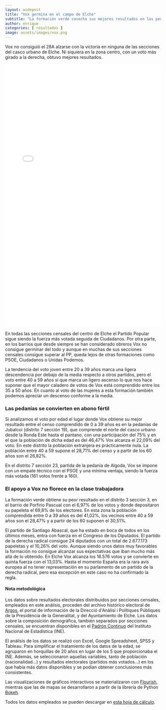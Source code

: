 ```yaml
---
layout: widepost
title: "Vox germina en el campo de Elche"
subtitle: "La formación verde cosecha sus mejores resultados en las pedanías, especialmente en Algoda y Jubalcoi, donde se convierte en la fuerza más votada"
author: enrique 
categories: [ resultados ]
image: assets/images/vox.png
---
```

Vox no consiguió el 28A alzarse con la victoria en ninguna de las secciones del casco urbano de Elche. Ni siquiera en la zona centro, con un voto más girado a la derecha, obtuvo mejores resultados. 

<iframe src="/assets/images/elxHVox.html"
    sandbox="allow-same-origin allow-scripts"
    width="100%"
    height="850"
    scrolling="no"
    seamless="seamless"
    frameborder="0">
</iframe>

En todas las secciones censales del centro de Elche el Partido Popular sigue siendo la fuerza más votada seguida de Ciudadanos. Por otra parte, en los barrios que desde siempre se han considerado obreros Vox no consigue germinar del todo y aunque en muchas de sus secciones censales consigue superar al PP, queda lejos de otras formaciones como PSOE, Ciudadanos o Unidas Podemos.

<div class="flourish-embed" data-src="visualisation/337844"></div><script src="https://public.flourish.studio/resources/embed.js"></script>

La tendencia del voto joven entre 20 a 39 años marca una ligera descendencia por debajo de la media respecto a otros partidos, pero el voto entre 40 a 59 años sí que marca un ligero ascenso lo que nos hace suponer que el mayor caladero de votos de Vox está comprendido entre los 35 a 50 años. En cuanto al voto de las mujeres a esta formación también podemos apreciar un descenso conforme a la media.

<div class="flourish-embed" data-src="visualisation/337846"></div><script src="https://public.flourish.studio/resources/embed.js"></script>

### Las pedanías se convierten en abono fértil

Si analizamos el voto por edad el lugar donde Vox obtiene su mejor resultado entre el censo comprendido de 0 a 39 años es en la pedanías de Jubalcoi (distrito 7 sección 19), que comprende el norte del casco urbano desde la Ronda Este hasta el pantano, con una participación del 75% y  en el que la población de dicha edad es del 46,47%  Vox alcanza el 22,09% del voto. En este distrito la población extranjera es prácticamente nula. La población entre 40 a 59 supone el 28,71% del censo y a partir de los 60 años son el 26,82%.

En el distrito 7 sección 23, partida de la pedanía de Algoda, Vox se impone con un empate técnico con el PSOE y una mínima ventaja, siendo la fuerza más votada (161 votos frente a 160).

<div class="flourish-embed" data-src="visualisation/337845"></div><script src="https://public.flourish.studio/resources/embed.js"></script>

### El apoyo a Vox no florece en la clase trabajadora

La formación verde obtiene su peor resultado en el distrito 3 sección 3, en el barrio de Porfirio Pascual con el 6,97% de los votos y donde depositaron su papeleta el 69,8% de los electores. En esta zona la población comprendida entre 0 a 39 años es del 41,02%, los vecinos entre 40 a 59 años son el 28,47% y a partir de los 60 suponen el 30,51%.

El partido de Santiago Abascal, que ha estado en boca de todos en los últimos meses, entra con fuerza en el Congreso de los Diputados. El partido de la derecha radical consigue 24 diputados con un total de 2.677.173 papeletas y el 10,26% del voto. Aunque siendo unos datos muy favorables la formación no consigue alcanzar sus expectativas que iban mucho más allá de lo obtenido. En Elche Vox alcanza los 16.576 votos y se convierte en quinta fuerza con el 13,03%. Hasta el momento España era la rara avis europea al no tener representación en su parlamento de un partido de la derecha radical, pero esa excepción en este caso no ha confirmado la regla.


<div class="alert alert-secondary" role="alert">
  <h4 class="alert-heading">Nota metodológica</h4>
  <p>Los datos sobre resultados electorales distribuidos por secciones censales, empleados en este análisis, proceden del archivo histórico electoral de <a href="http://www.argos.gva.es/ahe/val/buscaEleccionesV.html">Argos</a>, el portal de información de la Direcció d'Anàlisi i Polítiques Públiques de la Presidència de la Generalitat, y del Ayuntamiento de Elche. Los datos sobre la composición demográfica, también separados por secciones censales, se encuentran disponibles en el <a href="http://www.ine.es/dyngs/INEbase/es/operacion.htm?c=Estadistica_C&cid=1254736177012&menu=resultados&idp=1254734710990">Padrón Continuo</a> del Instituto Nacional de Estadística (INE).</p>
  <p>El análisis de los datos se realizó con Excel, Google Spreadsheet, SPSS y Tableau. Para simplificar el tratamiento de los datos de la edad, se agruparon en horquillas de 20 años en lugar de los 5 que proporcionaba el INE. Además, se seleccionaron aquellas variables, tanto de población (nacionalidad…) y resultados electorales (partidos más votados…) en los que había más datos disponibles y se podían obtener conclusiones más consistentes.</p>
  <p>Las visualizaciones de gráficos interactivos se materializaron con <a href="https://flourish.studio/">Flourish</a>, mientras que las de mapas se desarrollaron a partir de la librería de Python <a href="https://bokeh.pydata.org/en/latest/">Bokeh</a>.</p> 
  <p>Todos los datos empleados se pueden descargar en <a href="https://docs.google.com/spreadsheets/d/1Tde3VYKVakCl2x8WzAm3xa9zMZvSS9LPbvzO9r6_Oco/edit?usp=sharing">esta hoja de cálculo</a>.</p>
</div>





